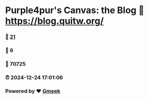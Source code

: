 # Purple4pur's Canvas: the Blog :link: https://blog.quitw.org/ 
### :page_facing_up: [21](https://blog.quitw.org//tag.html) 
### :speech_balloon: 6 
### :hibiscus: 70725 
### :alarm_clock: 2024-12-24 17:01:06 
### Powered by :heart: [Gmeek](https://github.com/Meekdai/Gmeek)
